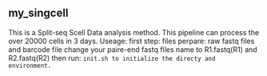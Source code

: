 ## my_singcell
This is a Split-seq Scell Data analysis method. This pipeline can process the over 20000 cells in 3 days.
Useage:
    first step:
          files perpare: raw fastq files and barcode file
          change your paire-end fastq files name to R1.fastq(R1) and R2.fastq(R2)
    then run:
           ```
           init.sh to initialize the directy and environment. 
           ```     
    
